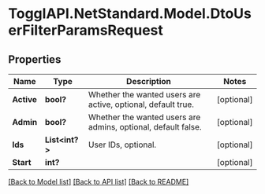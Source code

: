 # TogglAPI.NetStandard.Model.DtoUserFilterParamsRequest
## Properties

Name | Type | Description | Notes
------------ | ------------- | ------------- | -------------
**Active** | **bool?** | Whether the wanted users are active, optional, default true. | [optional] 
**Admin** | **bool?** | Whether the wanted users are admins, optional, default false. | [optional] 
**Ids** | **List&lt;int?&gt;** | User IDs, optional. | [optional] 
**Start** | **int?** |  | [optional] 

[[Back to Model list]](../README.md#documentation-for-models) [[Back to API list]](../README.md#documentation-for-api-endpoints) [[Back to README]](../README.md)

